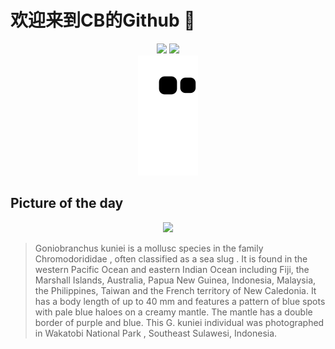 
# 欢迎来到CB的Github 👋

<div align="center">
  <img height="137px" src="https://github-readme-stats.vercel.app/api?username=SuperCB&show_icons=true&theme=radical" />
  <img height="137px" src="https://github-readme-stats.vercel.app/api/top-langs/?username=SuperCB&hide_title=true&hide_border=true&layout=compact&langs_count=6&text_color=000&icon_color=fff" />
</div>


<div align="center">
    <img src="./contribution-snake/github-contribution-grid-snake.svg" />
</div>



## Picture of the day
<div align="center">
  <img width=400px src="https://upload.wikimedia.org/wikipedia/commons/thumb/2/29/Kuni%27s_chromodoris%2C_fan_38_west%2C_wakatobi%2C_2018_%2845763962462%29_%28cropped%29.jpg/600px-Kuni%27s_chromodoris%2C_fan_38_west%2C_wakatobi%2C_2018_%2845763962462%29_%28cropped%29.jpg" />
</div>

>Goniobranchus kuniei  is a  mollusc  species in the family  Chromodorididae , often classified as a  sea slug . It is found in the western Pacific Ocean and eastern Indian Ocean including Fiji, the Marshall Islands, Australia, Papua New Guinea, Indonesia, Malaysia, the Philippines, Taiwan and the French territory of New Caledonia. It has a body length of up to 40 mm and features a pattern of blue spots with pale blue haloes on a creamy mantle. The mantle has a double border of purple and blue. This  G. kuniei  individual was photographed in  Wakatobi National Park , Southeast Sulawesi, Indonesia.


